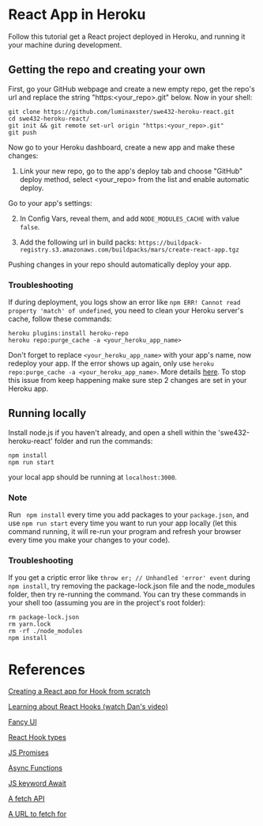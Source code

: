 # React App in Heroku
Follow this tutorial get a React project deployed in Heroku, and running it your machine during development.
## Getting the repo and creating your own
First, go your GitHub webpage and create a new empty repo, get the repo's url and replace the string "https:<your_repo>.git" below.
Now in your shell:
```
git clone https://github.com/luminaxster/swe432-heroku-react.git
cd swe432-heroku-react/
git init && git remote set-url origin "https:<your_repo>.git"
git push
```
Now go to your Heroku dashboard, create a new app and make these changes:
1. Link your new repo, go to the app's deploy tab and choose "GitHub" deploy method,
select <your_repo> from the list and enable automatic deploy.

Go to your app's settings:

2. In Config Vars, reveal them, and add ```NODE_MODULES_CACHE``` with value ```false```.

3.  Add the following url in build packs:
``` https://buildpack-registry.s3.amazonaws.com/buildpacks/mars/create-react-app.tgz ```


Pushing changes in your repo should automatically deploy your app.
### Troubleshooting
If during deployment, you logs show an error like   ```npm ERR! Cannot read property 'match' of undefined```, you need to clean your Heroku server's cache, follow these commands:
```
heroku plugins:install heroku-repo
heroku repo:purge_cache -a <your_heroku_app_name>
```
Don't forget to replace ```<your_heroku_app_name>``` with your app's name, now redeploy your app.
If the error shows up again, only use ```heroku repo:purge_cache -a <your_heroku_app_name>```.
More details [here](https://help.heroku.com/18PI5RSY/how-do-i-clear-the-build-cache). To stop this issue from keep happening make sure step 2 changes are set in your Heroku app.

## Running locally
Install node.js if you haven't already, and open a shell within the 'swe432-heroku-react' folder and run the commands:
```
npm install
npm run start
```
your local app should be running at ``` localhost:3000 ```.

### Note
Run ``` npm install``` every time you add packages to your ```package.json```, and use ```npm run start``` every time you want to run your app locally (let this command running, it will re-run your program and refresh your browser every time you make your changes to your code).

### Troubleshooting
If you get a criptic error like ```throw er; // Unhandled 'error' event``` during ```npm install```, try removing the package-lock.json file and the node_modules folder, then try re-running the command. You can try these commands in your shell too (assuming you are in the project's root folder):

```
rm package-lock.json
rm yarn.lock
rm -rf ./node_modules
npm install
```

# References
[Creating a React app for Hook from scratch](https://github.com/mars/create-react-app-buildpack)

[Learning about React Hooks (watch Dan's video)](https://reactjs.org/docs/hooks-intro.html)

[Fancy UI](https://material-ui.com/)

[React Hook types](https://reactjs.org/docs/hooks-overview.html)

[JS Promises](https://developer.mozilla.org/en-US/docs/Web/JavaScript/Reference/Global_Objects/Promise)

[Async Functions](https://developer.mozilla.org/en-US/docs/Web/JavaScript/Reference/Statements/async_function)

[JS keyword Await](https://developer.mozilla.org/en-US/docs/Web/JavaScript/Reference/Operators/await)

[A fetch API](https://developer.mozilla.org/en-US/docs/Web/API/Fetch_API)

[A URL to fetch for](https://randomuser.me/)

